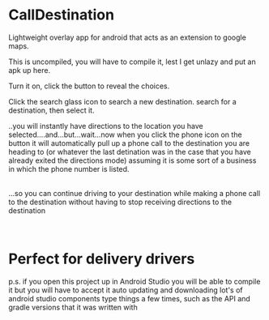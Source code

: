 # CallDestination
Lightweight overlay app for android that acts as an extension to google maps.

This is uncompiled, you will have to compile it, lest I get unlazy and put an apk up here.

Turn it on, click the button to reveal the choices.  

Click the search glass icon to search a new destination. search for a destination, then select it.

..you will instantly have directions to the location you have selected....and...but...wait...now when you click the phone icon on the button it will automatically pull up a phone call to the destination you are heading to (or whatever the last detination 
was in the case that you have already exited the directions mode) assuming it is some sort of a business in which the phone number is listed.

<br>...so you can continue driving to your destination while making a phone call 
to the destination without having to stop receiving directions to the destination

<br><h1> Perfect for delivery drivers</h1>

p.s. if you open this project up in Android Studio you will be able to compile it
but you will have to accept it auto updating and downloading lot's of android studio
components type things a few times, such as the API and gradle versions that it was
written with
